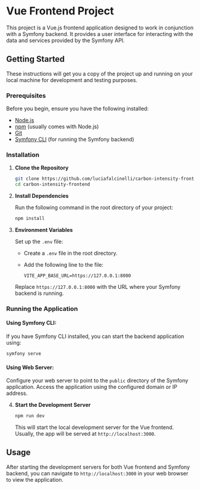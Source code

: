 # Vue Frontend Project

This project is a Vue.js frontend application designed to work in conjunction with a Symfony backend. It provides a user interface for interacting with the data and services provided by the Symfony API.

## Getting Started

These instructions will get you a copy of the project up and running on your local machine for development and testing purposes.

### Prerequisites

Before you begin, ensure you have the following installed:
- [Node.js](https://nodejs.org/)
- [npm](https://www.npmjs.com/) (usually comes with Node.js)
- [Git](https://git-scm.com/)
- [Symfony CLI](https://symfony.com/download) (for running the Symfony backend)

### Installation

1. **Clone the Repository**

    ```bash
    git clone https://github.com/luciafalcinelli/carbon-intensity-frontend.git
    cd carbon-intensity-frontend
    ```

2. **Install Dependencies**

    Run the following command in the root directory of your project:

    ```bash
    npm install
    ```

3. **Environment Variables**

    Set up the `.env` file:

    - Create a `.env` file in the root directory.
    - Add the following line to the file:

      ```env
      VITE_APP_BASE_URL=https://127.0.0.1:8000
      ```

    Replace `https://127.0.0.1:8000` with the URL where your Symfony backend is running.

### Running the Application

#### Using Symfony CLI:

If you have Symfony CLI installed, you can start the backend application using:

```bash
symfony serve
```

#### Using Web Server:

Configure your web server to point to the `public` directory of the Symfony application. Access the application using the configured domain or IP address.

4. **Start the Development Server**

    ```bash
    npm run dev
    ```

    This will start the local development server for the Vue frontend. Usually, the app will be served at `http://localhost:3000`.

## Usage

After starting the development servers for both Vue frontend and Symfony backend, you can navigate to `http://localhost:3000` in your web browser to view the application.

